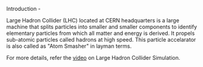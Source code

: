 Introduction -

Large Hadron Collider (LHC) located at CERN headquarters is a large machine that splits particles into smaller and smaller components to 
identify elementary particles from which all matter and energy is derived. It propels sub-atomic particles called hadrons at high speed. 
This particle accelarator is also called as "Atom Smasher" in layman terms.

For more details, refer the [video](https://www.youtube.com/watch?v=FLrEghnKncA) on Large Hadron Collider Simulation.
